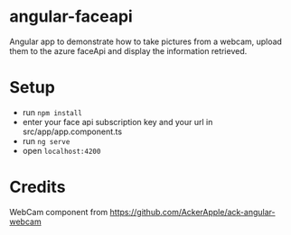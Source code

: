 # angular-faceapi

Angular app to demonstrate how to take pictures from a webcam, upload them to the azure faceApi and display the information retrieved.

# Setup 

- run `npm install`
- enter your face api subscription key and your url in src/app/app.component.ts
- run `ng serve`
- open `localhost:4200`

# Credits

WebCam component from https://github.com/AckerApple/ack-angular-webcam